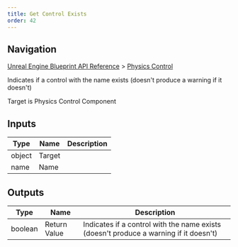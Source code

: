 ```yaml
---
title: Get Control Exists
order: 42
---
```

## Navigation

[Unreal Engine Blueprint API Reference](https://dev.epicgames.com/documentation/en-us/unreal-engine/BlueprintAPI) > [Physics Control](https://dev.epicgames.com/documentation/en-us/unreal-engine/BlueprintAPI/PhysicsControl)

Indicates if a control with the name exists (doesn't produce a warning if it doesn't)

Target is Physics Control Component

## Inputs

| Type | Name | Description |
| --- | --- | --- |
| object | Target |  |
| name | Name |  |

## Outputs

| Type | Name | Description |
| --- | --- | --- |
| boolean | Return Value | Indicates if a control with the name exists (doesn't produce a warning if it doesn't) |
